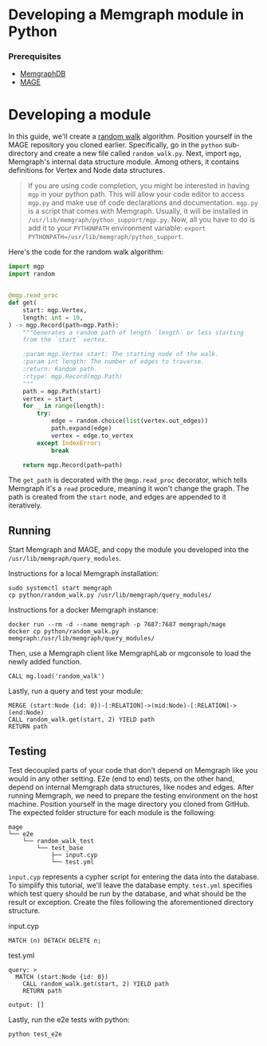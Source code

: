 # Developing a Memgraph module in Python

### Prerequisites
- [MemgraphDB]()
- [MAGE]()

# Developing a module

In this guide, we'll create a [random walk](https://en.wikipedia.org/wiki/Random_walk#On_graphs) algorithm.
Position yourself in the MAGE repository you cloned earlier. Specifically, go in the `python` sub-directory and create a new file called `random_walk.py`.
Next, import `mgp`, Memgraph's internal data structure module. Among others, it contains definitions for Vertex and Node data structures.

> If you are using code completion, you might be interested in having `mgp` in your python path. This will allow your code editor to access `mgp.py` and make use of code declarations and documentation. `mgp.py` is a script that comes with Memgraph. Usually, it will be installed in `/usr/lib/memgraph/python_support/mgp.py`. Now, all you have to do is add it to your `PYTHONPATH` environment variable: `export PYTHONPATH=/usr/lib/memgraph/python_support`.

Here's the code for the random walk algorithm:

```python
import mgp
import random


@mgp.read_proc
def get(
    start: mgp.Vertex,
    length: int = 10,
) -> mgp.Record(path=mgp.Path):
    """Generates a random path of length `length` or less starting
    from the `start` vertex.

    :param mgp.Vertex start: The starting node of the walk.
    :param int length: The number of edges to traverse.
    :return: Random path.
    :rtype: mgp.Record(mgp.Path)
    """
    path = mgp.Path(start)
    vertex = start
    for _ in range(length):
        try:
            edge = random.choice(list(vertex.out_edges))
            path.expand(edge)
            vertex = edge.to_vertex
        except IndexError:
            break

    return mgp.Record(path=path)
```

The `get_path` is decorated with the `@mgp.read_proc` decorator, which tells Memgraph it's a `read` procedure, meaning it won't change the graph. The path is created from the `start` node, and edges are appended to it iteratively.

## Running

Start Memgraph and MAGE, and copy the module you developed into the `/usr/lib/memgraph/query_modules`.

Instructions for a local Memgraph installation:
```
sudo systemctl start memgraph
cp python/random_walk.py /usr/lib/memgraph/query_modules/
```

Instructions for a docker Memgraph instance:
```
docker run --rm -d --name memgraph -p 7687:7687 memgraph/mage
docker cp python/random_walk.py memgraph:/usr/lib/memgraph/query_modules/
```

Then, use a Memgraph client like MemgraphLab or mgconsole to load the newly added function.
```
CALL mg.load('random_walk')
```

Lastly, run a query and test your module:
```
MERGE (start:Node {id: 0})-[:RELATION]->(mid:Node)-[:RELATION]->(end:Node)
CALL random_walk.get(start, 2) YIELD path
RETURN path
```

## Testing

Test decoupled parts of your code that don't depend on Memgraph like you would in any other setting.
E2e (end to end) tests, on the other hand, depend on internal Memgraph data structures, like nodes and edges.
After running Memgraph, we need to prepare the testing environment on the host machine.
Position yourself in the mage directory you cloned from GitHub.
The expected folder structure for each module is the following:

```
mage
└── e2e
    └── random_walk_test
        └── test_base
            ├── input.cyp
            └── test.yml
```

`input.cyp` represents a cypher script for entering the data into the database.
To simplify this tutorial, we'll leave the database empty. `test.yml` specifies which test query should be run by the database, and what should be the result or exception. Create the files following the aforementioned directory structure.

input.cyp
```cypher
MATCH (n) DETACH DELETE n;
```

test.yml
```
query: >
  MATCH (start:Node {id: 0})
    CALL random_walk.get(start, 2) YIELD path
    RETURN path

output: []
```

Lastly, run the e2e tests with python:
```
python test_e2e
```
